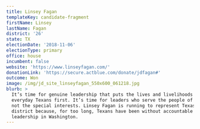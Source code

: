 ```yaml
---
title: Linsey Fagan
templateKey: candidate-fragment
firstName: Linsey
lastName: Fagan
district: '26'
state: TX
electionDate: '2018-11-06'
electionType: primary
office: house
incumbent: false
website: 'https://www.linseyfagan.com/'
donationLink: 'https://secure.actblue.com/donate/jdfagan#'
outcome: Won
image: /img/jd_site_linseyfagan_550x600_061218.jpg
blurb: >
  It’s time for genuine leadership that puts the lives and livelihoods of
  everyday Texans first. It’s time for leaders who serve the people of Texas,
  not the special interests. Linsey Fagan is running to represent Texas’ 26th
  district because, for too long, Texans have been without accountable
  leadership in Washington.
---
```


